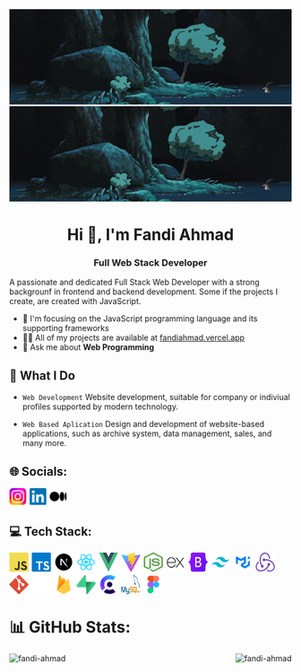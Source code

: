 <a href="https://pin.it/7uvSji3">
  <img style="width: 100% !important; height: 170px; object-fit: cover;" src="PrivateGIF.gif" alt="">
</a>

<img style="width: 100% !important; height: 170px; object-fit: cover;" src="PrivateGIF.gif" alt="">

<h1 align="center">Hi 👋, I'm Fandi Ahmad</h1>
<h3 align="center">Full Web Stack Developer</h3>

<!-- Image by catalyststuff on Freepik -->
<!-- <a target="_blank" rel="noreferrer" href="https://www.freepik.com/free-vector/hacker-operating-laptop-cartoon-icon-illustration-technology-icon-concept-isolated-flat-cartoon-style_11602236.htm#query=programmer&from_query=progrmmer&position=4&from_view=search&track=sph">
    <img align="right" src="programmer.png" alt="" width="220">
</a> -->

A passionate and dedicated Full Stack Web Developer with a strong backgrounf  in frontend and backend development. Some if the projects I create, are created with JavaScript.
- 🌱 I'm focusing on the JavaScript programming language and its supporting frameworks
- 👨‍💻 All of my projects are available at [fandiahmad.vercel.app](https://fandiahmad.vercel.app/)
- 💬 Ask me about **Web Programming**

## 📌 What I Do

- `Web Development`
Website development, suitable for company or indiviual profiles supported by modern technology.

- `Web Based Aplication`
Design and development of website-based applications, such as archive system, data management, sales, and many more.


## 🌐 Socials:

<div style="display: flex; flex-direction: row; justify-items: center; gap: 6px">
  <a target="_blank" rel="noreferrer" href="https://instagram.com/fandi.jsx">
    <img src="logo/instagram.webp" width="30" height="30" style="object-fit: contain" />
  </a>
  
  <a target="_blank" rel="noreferrer" href="https://linkedin.com/in/fandijsx">
    <img src="logo/linkedin.png" width="30" height="30" style="object-fit: contain" />
  </a>

  <a target="_blank" rel="noreferrer" href="https://medium.com/@fandi-ahmad">
    <img src="logo/medium.svg" width="30" height="30" style="object-fit: contain" />
  </a>

</div>


## 💻 Tech Stack:

<div align="left" style="display:flex; flex-wrap: wrap; gap: 6px">
  <img src="logo/javascript.webp" width="34" height="34" />
  <img src="logo/typescript.webp" width="34" height="34" />
  <img src="logo/next_js.webp" width="34" height="34" />
  <img src="logo/react_js.webp" width="34" height="34" />
  <img src="logo/vue_js.webp" width="34" height="34" />
  <img src="logo/vite.webp" width="34" height="34" />
  <img src="logo/nodejs-icon.webp" width="34" height="34" />
  <img src="logo/express_js.webp" width="34" height="34" />
  <img src="logo/bootstrap.webp" width="34" height="34" />
  <img src="logo/tailwind_CSS.webp" width="34" height="34" />
  <img src="logo/material_UI.webp" width="34" height="34" />
  <img src="logo/redux.svg" width="34" height="34" />
  <img src="logo/git.webp" width="34" height="34" />
  <img src="logo/prisma.webp" width="34" height="34" />
  <img src="logo/firebase.png" width="34" height="34" >
  <img src="logo/supabase.png" width="34" height="34" />
  <img src="logo/clerk.webp" width="34" height="34" />
  <img src="logo/mysql.png" width="34" height="34" >
  <img src="logo/figma.webp" width="34" height="34" />
</div>

# 📊 GitHub Stats:

<p><img align="left" src="https://github-readme-stats.vercel.app/api/top-langs/?username=fandi-ahmad&theme=react&hide_border=false&include_all_commits=false&count_private=false&layout=compact" alt="fandi-ahmad" /></p>
<!-- <p>&nbsp;<img align="center" src="https://github-readme-stats.vercel.app/api?username=fandi-ahmad&theme=react&hide_border=false&include_all_commits=false&count_private=false" alt="fandi-ahmad" /></p> -->

<p><img align="right" src="https://github-readme-streak-stats.herokuapp.com/?user=fandi-ahmad&theme=react&hide_border=true" alt="fandi-ahmad" /></p>



<!-- [![](https://visitcount.itsvg.in/api?id=fandi-ahmad&icon=5&color=1)](https://visitcount.itsvg.in) -->

<!-- Proudly created with GPRM ( https://gprm.itsvg.in ) -->
